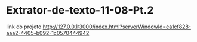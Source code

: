# Extrator-de-texto-11-08-Pt.2

link do projeto
http://127.0.0.1:3000/index.html?serverWindowId=ea1cf828-aaa2-4405-b092-1c0570444942

